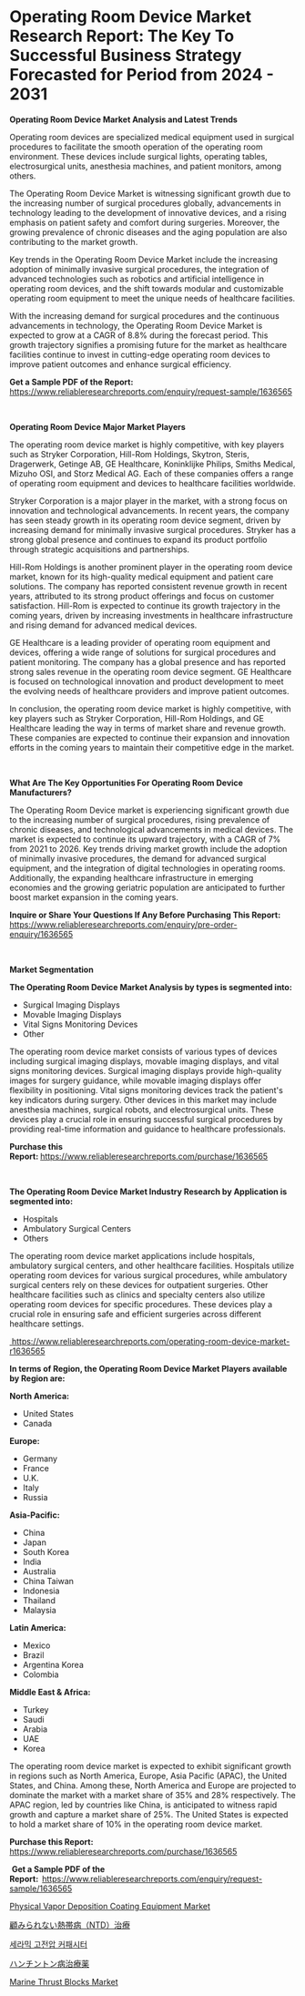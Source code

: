 <p><h1>Operating Room Device Market Research Report: The Key To Successful Business Strategy Forecasted for Period from 2024 - 2031</h1></p><p><strong>Operating Room Device Market Analysis and Latest Trends</strong></p>
<p><p>Operating room devices are specialized medical equipment used in surgical procedures to facilitate the smooth operation of the operating room environment. These devices include surgical lights, operating tables, electrosurgical units, anesthesia machines, and patient monitors, among others.</p><p>The Operating Room Device Market is witnessing significant growth due to the increasing number of surgical procedures globally, advancements in technology leading to the development of innovative devices, and a rising emphasis on patient safety and comfort during surgeries. Moreover, the growing prevalence of chronic diseases and the aging population are also contributing to the market growth.</p><p>Key trends in the Operating Room Device Market include the increasing adoption of minimally invasive surgical procedures, the integration of advanced technologies such as robotics and artificial intelligence in operating room devices, and the shift towards modular and customizable operating room equipment to meet the unique needs of healthcare facilities.</p><p>With the increasing demand for surgical procedures and the continuous advancements in technology, the Operating Room Device Market is expected to grow at a CAGR of 8.8% during the forecast period. This growth trajectory signifies a promising future for the market as healthcare facilities continue to invest in cutting-edge operating room devices to improve patient outcomes and enhance surgical efficiency.</p></p>
<p><strong>Get a Sample PDF of the Report:&nbsp;</strong> <a href="https://www.reliableresearchreports.com/enquiry/request-sample/1636565">https://www.reliableresearchreports.com/enquiry/request-sample/1636565</a></p>
<p>&nbsp;</p>
<p><strong>Operating Room Device Major Market Players</strong></p>
<p><p>The operating room device market is highly competitive, with key players such as Stryker Corporation, Hill-Rom Holdings, Skytron, Steris, Dragerwerk, Getinge AB, GE Healthcare, Koninklijke Philips, Smiths Medical, Mizuho OSI, and Storz Medical AG. Each of these companies offers a range of operating room equipment and devices to healthcare facilities worldwide.</p><p>Stryker Corporation is a major player in the market, with a strong focus on innovation and technological advancements. In recent years, the company has seen steady growth in its operating room device segment, driven by increasing demand for minimally invasive surgical procedures. Stryker has a strong global presence and continues to expand its product portfolio through strategic acquisitions and partnerships.</p><p>Hill-Rom Holdings is another prominent player in the operating room device market, known for its high-quality medical equipment and patient care solutions. The company has reported consistent revenue growth in recent years, attributed to its strong product offerings and focus on customer satisfaction. Hill-Rom is expected to continue its growth trajectory in the coming years, driven by increasing investments in healthcare infrastructure and rising demand for advanced medical devices.</p><p>GE Healthcare is a leading provider of operating room equipment and devices, offering a wide range of solutions for surgical procedures and patient monitoring. The company has a global presence and has reported strong sales revenue in the operating room device segment. GE Healthcare is focused on technological innovation and product development to meet the evolving needs of healthcare providers and improve patient outcomes.</p><p>In conclusion, the operating room device market is highly competitive, with key players such as Stryker Corporation, Hill-Rom Holdings, and GE Healthcare leading the way in terms of market share and revenue growth. These companies are expected to continue their expansion and innovation efforts in the coming years to maintain their competitive edge in the market.</p></p>
<p>&nbsp;</p>
<p><strong>What Are The Key Opportunities For Operating Room Device Manufacturers?</strong></p>
<p><p>The Operating Room Device market is experiencing significant growth due to the increasing number of surgical procedures, rising prevalence of chronic diseases, and technological advancements in medical devices. The market is expected to continue its upward trajectory, with a CAGR of 7% from 2021 to 2026. Key trends driving market growth include the adoption of minimally invasive procedures, the demand for advanced surgical equipment, and the integration of digital technologies in operating rooms. Additionally, the expanding healthcare infrastructure in emerging economies and the growing geriatric population are anticipated to further boost market expansion in the coming years.</p></p>
<p><strong>Inquire or Share Your Questions If Any Before Purchasing This Report:</strong> <a href="https://www.reliableresearchreports.com/enquiry/pre-order-enquiry/1636565">https://www.reliableresearchreports.com/enquiry/pre-order-enquiry/1636565</a></p>
<p>&nbsp;</p>
<p><strong>Market Segmentation</strong></p>
<p><strong>The Operating Room Device Market Analysis by types is segmented into:</strong></p>
<p><ul><li>Surgical Imaging Displays</li><li>Movable Imaging Displays</li><li>Vital Signs Monitoring Devices</li><li>Other</li></ul></p>
<p><p>The operating room device market consists of various types of devices including surgical imaging displays, movable imaging displays, and vital signs monitoring devices. Surgical imaging displays provide high-quality images for surgery guidance, while movable imaging displays offer flexibility in positioning. Vital signs monitoring devices track the patient's key indicators during surgery. Other devices in this market may include anesthesia machines, surgical robots, and electrosurgical units. These devices play a crucial role in ensuring successful surgical procedures by providing real-time information and guidance to healthcare professionals.</p></p>
<p><strong>Purchase this Report:&nbsp;</strong><a href="https://www.reliableresearchreports.com/purchase/1636565">https://www.reliableresearchreports.com/purchase/1636565</a></p>
<p>&nbsp;</p>
<p><strong>The Operating Room Device Market Industry Research by Application is segmented into:</strong></p>
<p><ul><li>Hospitals</li><li>Ambulatory Surgical Centers</li><li>Others</li></ul></p>
<p><p>The operating room device market applications include hospitals, ambulatory surgical centers, and other healthcare facilities. Hospitals utilize operating room devices for various surgical procedures, while ambulatory surgical centers rely on these devices for outpatient surgeries. Other healthcare facilities such as clinics and specialty centers also utilize operating room devices for specific procedures. These devices play a crucial role in ensuring safe and efficient surgeries across different healthcare settings.</p></p>
<p><a href="https://www.reliableresearchreports.com/operating-room-device-market-r1636565">&nbsp;https://www.reliableresearchreports.com/operating-room-device-market-r1636565</a></p>
<p><strong>In terms of Region, the Operating Room Device Market Players available by Region are:</strong></p>
<p>
    <p> <strong> North America: </strong>
        <ul>
            <li>United States</li>
            <li>Canada</li>
        </ul>
        </p> 
    <p> <strong> Europe: </strong>
        <ul>
            <li>Germany</li>
            <li>France</li>
            <li>U.K.</li>
            <li>Italy</li>
            <li>Russia</li>
        </ul>
        </p> 
    <p> <strong> Asia-Pacific: </strong>
        <ul>
            <li>China</li>
            <li>Japan</li>
            <li>South Korea</li>
            <li>India</li>
            <li>Australia</li>
            <li>China Taiwan</li>
            <li>Indonesia</li>
            <li>Thailand</li>
            <li>Malaysia</li>
        </ul>
        </p> 
    <p> <strong> Latin America: </strong>
        <ul>
            <li>Mexico</li>
            <li>Brazil</li>
            <li>Argentina Korea</li>
            <li>Colombia</li>
        </ul>
        </p> 
    <p> <strong> Middle East & Africa: </strong>
        <ul>
            <li>Turkey</li>
            <li>Saudi</li>
            <li>Arabia</li>
            <li>UAE</li>
            <li>Korea</li>
        </ul>
    </p>
    </p>
<p><p>The operating room device market is expected to exhibit significant growth in regions such as North America, Europe, Asia Pacific (APAC), the United States, and China. Among these, North America and Europe are projected to dominate the market with a market share of 35% and 28% respectively. The APAC region, led by countries like China, is anticipated to witness rapid growth and capture a market share of 25%. The United States is expected to hold a market share of 10% in the operating room device market.</p></p>
<p><strong>Purchase this Report: </strong><a href="https://www.reliableresearchreports.com/purchase/1636565">https://www.reliableresearchreports.com/purchase/1636565</a></p>
<p>&nbsp;<strong>Get a Sample PDF of the Report:&nbsp;&nbsp;</strong><a href="https://www.reliableresearchreports.com/enquiry/request-sample/1636565">https://www.reliableresearchreports.com/enquiry/request-sample/1636565</a></p>
<p><strong></strong></p>
<p><p><a href="https://github.com/lsapaaep8/Market-Research-Report-List-1/blob/main/physical-vapor-deposition-coating-equipment-market.md">Physical Vapor Deposition Coating Equipment Market</a></p><p><a href="https://github.com/deonnorth8/Market-Research-Report-List-1/blob/main/2564023167278.md">顧みられない熱帯病（NTD）治療</a></p><p><a href="https://github.com/JosefaRice/Market-Research-Report-List-1/blob/main/9270489180565.md">세라믹 고전압 커패시터</a></p><p><a href="https://github.com/LizaHeller2023/Market-Research-Report-List-1/blob/main/3399526167279.md">ハンチントン病治療薬</a></p><p><a href="https://github.com/yadanielu/Market-Research-Report-List-1/blob/main/marine-thrust-blocks-market.md">Marine Thrust Blocks Market</a></p></p>
